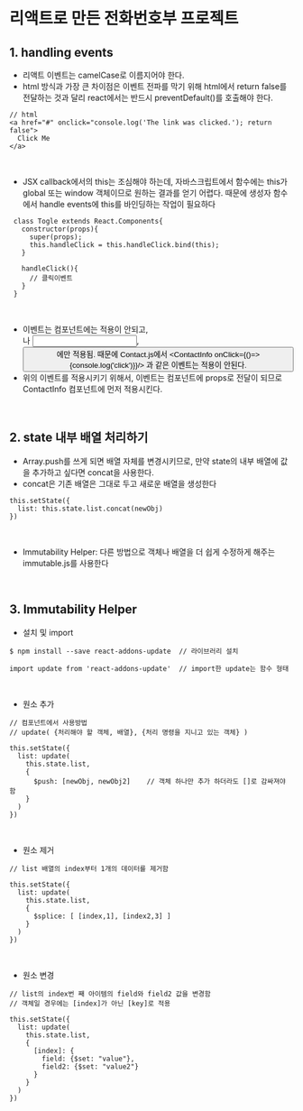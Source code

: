 # 리액트로 만든 전화번호부 프로젝트

## 1. handling events
- 리액트 이벤트는 camelCase로 이름지어야 한다.
- html 방식과 가장 큰 차이점은 이벤트 전파를 막기 위해 html에서 return false를 전달하는 것과 달리
react에서는 반드시 preventDefault()를 호출해야 한다.
```  
// html
<a href="#" onclick="console.log('The link was clicked.'); return false">
  Click Me
</a>
```  
<br/>

- JSX callback에서의 this는 조심해야 하는데, 자바스크립트에서 함수에는 this가 global 또는 window 객체이므로 원하는 결과를 얻기 어렵다. 때문에 생성자 함수에서 handle events에 this를 바인딩하는 작업이 필요하다
```
 class Togle extends React.Components{
   constructor(props){
     super(props);
     this.handleClick = this.handleClick.bind(this);
   }

   handleClick(){
     // 클릭이벤트
   }
 }
```  
<br/>

- 이벤트는 컴포넌트에는 적용이 안되고, <div>나 <input>, <button>에만 적용됨. 때문에 Contact.js에서 <ContactInfo onClick={()=>{console.log('click')}}/> 과 같은 이벤트는 적용이 안된다.
- 위의 이벤트를 적용시키기 위해서, 이벤트는 컴포넌트에 props로 전달이 되므로 ContactInfo 컴포넌트에 먼저 적용시킨다.

<br/>

## 2. state 내부 배열 처리하기
- Array.push를 쓰게 되면 배열 자체를 변경시키므로, 만약 state의 내부 배열에 값을 추가하고 싶다면 concat을 사용한다.
- concat은 기존 배열은 그대로 두고 새로운 배열을 생성한다

```
this.setState({
  list: this.state.list.concat(newObj)
})
```
<br/>

- Immutability Helper: 다른 방법으로 객체나 배열을 더 쉽게 수정하게 해주는 immutable.js를 사용한다

<br/>

## 3. Immutability Helper
- 설치 및 import

```
$ npm install --save react-addons-update  // 라이브러리 설치

import update from 'react-addons-update'  // import한 update는 함수 형태
```

<br/>

- 원소 추가

```
// 컴포넌트에서 사용방법
// update( {처리해야 할 객체, 배열}, {처리 명령을 지니고 있는 객체} )

this.setState({
  list: update(
    this.state.list,
    {
      $push: [newObj, newObj2]    // 객체 하나만 추가 하더라도 []로 감싸져야 함
    }
  )
})
```

<br/>

- 원소 제거

```
// list 배열의 index부터 1개의 데이터를 제거함

this.setState({
  list: update(
    this.state.list,
    {
      $splice: [ [index,1], [index2,3] ]
    }  
  )
})
```

<br/>

- 원소 변경

```
// list의 index번 째 아이템의 field와 field2 값을 변경함
// 객체일 경우에는 [index]가 아닌 [key]로 적용

this.setState({
  list: update(
    this.state.list,
    {
      [index]: {
        field: {$set: "value"},
        field2: {$set: "value2"}
      }
    }
  )
})
```
